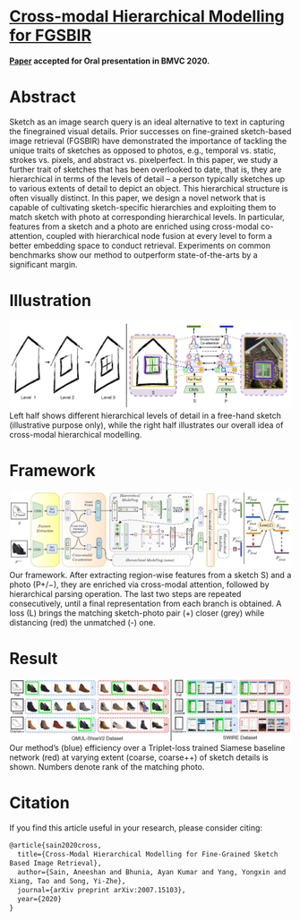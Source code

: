 # [Cross-modal Hierarchical Modelling for FGSBIR](https://aneeshan95.github.io/Cross-modal_Hierarchy_FGSBIR/)
#### [Paper](https://arxiv.org/pdf/2007.15103.pdf) accepted for Oral presentation in BMVC 2020. 

# Abstract
Sketch as an image search query is an ideal alternative to text in capturing the finegrained visual details. Prior successes on fine-grained sketch-based image retrieval (FGSBIR) have demonstrated the importance of tackling the unique traits of sketches as opposed to photos, e.g., temporal vs. static, strokes vs. pixels, and abstract vs. pixelperfect. In this paper, we study a further trait of sketches that has been overlooked to date, that is, they are hierarchical in terms of the levels of detail – a person typically sketches up to various extents of detail to depict an object. This hierarchical structure is often visually distinct. In this paper, we design a novel network that is capable of cultivating sketch-specific hierarchies and exploiting them to match sketch with photo at corresponding hierarchical levels. In particular, features from a sketch and a photo are enriched using cross-modal co-attention, coupled with hierarchical node fusion at every level to form a better embedding space to conduct retrieval. Experiments on common benchmarks show our method to outperform state-of-the-arts by a significant margin.

# Illustration
![](./Images/opening.jpg)
Left half shows different hierarchical levels of detail in a free-hand sketch (illustrative purpose only), while the right half 
illustrates our overall idea of cross-modal hierarchical modelling.

# Framework
![](./Images/framework.jpg)
 Our framework. After extracting region-wise features from a sketch S) and a photo (P+/−), they are enriched via cross-modal attention,
 followed by hierarchical parsing operation. The last two steps are repeated consecutively, until a final representation from each branch is obtained. 
 A loss (L) brings the matching sketch-photo pair (+) closer (grey) while distancing (red) the unmatched (-) one.

# Result 
![](./Images/retrieval.jpg)
Our method’s (blue) efficiency over a Triplet-loss trained Siamese baseline network (red) at varying extent (coarse, coarse++) of sketch details is shown. Numbers denote rank of the matching photo.

# Citation
If you find this article useful in your research, please consider citing:

```
@article{sain2020cross,
  title={Cross-Modal Hierarchical Modelling for Fine-Grained Sketch Based Image Retrieval},
  author={Sain, Aneeshan and Bhunia, Ayan Kumar and Yang, Yongxin and Xiang, Tao and Song, Yi-Zhe},
  journal={arXiv preprint arXiv:2007.15103},
  year={2020}
}
```
